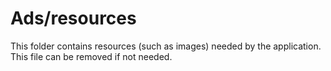 # Ads/resources

This folder contains resources (such as images) needed by the application. This file can
be removed if not needed.
